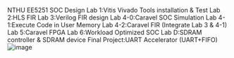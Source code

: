 NTHU EE5251 SOC Design
Lab 1:Vitis Vivado Tools installation & Test
Lab 2:HLS FIR
Lab 3:Verilog FIR design
Lab 4-0:Caravel SOC Simulation
Lab 4-1:Execute Code in User Memory
Lab 4-2:Caravel FIR (Integrate Lab 3 & 4-1)
Lab 5:Caravel FPGA
Lab 6:Workload Optimized SOC
Lab D:SDRAM controller & SDRAM device
Final Project:UART Accelerator (UART+FIFO)
![image](https://github.com/user-attachments/assets/363b9537-a87a-4030-813f-6010a7a8c01a)
